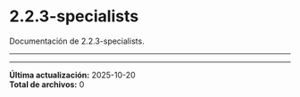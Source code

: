 # 2.2.3-specialists

Documentación de 2.2.3-specialists.

---

---

**Última actualización:** 2025-10-20  
**Total de archivos:** 0
